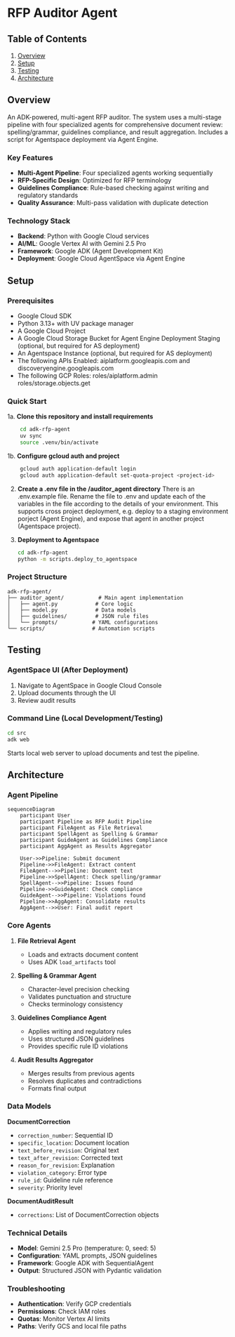 # RFP Auditor Agent

## Table of Contents
1. [Overview](#overview)
2. [Setup](#setup)
3. [Testing](#testing)
4. [Architecture](#architecture)

## Overview

An ADK-powered, multi-agent RFP auditor. The system uses a multi-stage pipeline with four specialized agents for comprehensive document review: spelling/grammar, guidelines compliance, and result aggregation. Includes a script for Agentspace deployment via Agent Engine.

### Key Features
- **Multi-Agent Pipeline**: Four specialized agents working sequentially
- **RFP-Specific Design**: Optimized for RFP terminology
- **Guidelines Compliance**: Rule-based checking against writing and regulatory standards
- **Quality Assurance**: Multi-pass validation with duplicate detection

### Technology Stack
- **Backend**: Python with Google Cloud services
- **AI/ML**: Google Vertex AI with Gemini 2.5 Pro
- **Framework**: Google ADK (Agent Development Kit)
- **Deployment**: Google Cloud AgentSpace via Agent Engine

## Setup

### Prerequisites
- Google Cloud SDK
- Python 3.13+ with UV package manager
- A Google Cloud Project
- A Google Cloud Storage Bucket for Agent Engine Deployment Staging (optional, but required for AS deployment)
- An Agentspace Instance (optional, but required for AS deployment)
- The following APIs Enabled: aiplatform.googleapis.com and discoveryengine.googleapis.com
- The following GCP Roles: roles/aiplatform.admin roles/storage.objects.get

### Quick Start
1a. **Clone this repository and install requirements**
```bash
    cd adk-rfp-agent
    uv sync
    source .venv/bin/activate
```
 1b.  **Configure gcloud auth and project**
```bash
    gcloud auth application-default login
    gcloud auth application-default set-quota-project <project-id>
```

2. **Create a .env file in the /auditor_agent directory**
There is an .env.example file. Rename the file to .env and update each of the variables in the file according to the details of your environment.
This supports cross project deployment, e.g. deploy to a staging environment porject (Agent Engine),  and expose that agent in another project (Agentspace project).

3. **Deployment to Agentspace**
   ```bash
   cd adk-rfp-agent
   python -m scripts.deploy_to_agentspace
   ```

### Project Structure
```
adk-rfp-agent/
├── auditor_agent/           # Main agent implementation
│   ├── agent.py            # Core logic
│   ├── model.py            # Data models
│   ├── guidelines/         # JSON rule files
│   └── prompts/           # YAML configurations
└── scripts/               # Automation scripts
```

## Testing

### AgentSpace UI (After Deployment)
1. Navigate to AgentSpace in Google Cloud Console
2. Upload documents through the UI
3. Review audit results

### Command Line (Local Development/Testing)
```bash
cd src
adk web
```
Starts local web server to upload documents and test the pipeline.

## Architecture

### Agent Pipeline

```mermaid
sequenceDiagram
    participant User
    participant Pipeline as RFP Audit Pipeline
    participant FileAgent as File Retrieval
    participant SpellAgent as Spelling & Grammar
    participant GuideAgent as Guidelines Compliance
    participant AggAgent as Results Aggregator

    User->>Pipeline: Submit document
    Pipeline->>FileAgent: Extract content
    FileAgent-->>Pipeline: Document text
    Pipeline->>SpellAgent: Check spelling/grammar
    SpellAgent-->>Pipeline: Issues found
    Pipeline->>GuideAgent: Check compliance
    GuideAgent-->>Pipeline: Violations found
    Pipeline->>AggAgent: Consolidate results
    AggAgent-->>User: Final audit report
```

### Core Agents

1. **File Retrieval Agent**
   - Loads and extracts document content
   - Uses ADK `load_artifacts` tool

2. **Spelling & Grammar Agent**
   - Character-level precision checking
   - Validates punctuation and structure
   - Checks terminology consistency

3. **Guidelines Compliance Agent**
   - Applies writing and regulatory rules
   - Uses structured JSON guidelines
   - Provides specific rule ID violations

4. **Audit Results Aggregator**
   - Merges results from previous agents
   - Resolves duplicates and contradictions
   - Formats final output

### Data Models

**DocumentCorrection**
- `correction_number`: Sequential ID
- `specific_location`: Document location
- `text_before_revision`: Original text
- `text_after_revision`: Corrected text
- `reason_for_revision`: Explanation
- `violation_category`: Error type
- `rule_id`: Guideline rule reference
- `severity`: Priority level

**DocumentAuditResult**
- `corrections`: List of DocumentCorrection objects

### Technical Details
- **Model**: Gemini 2.5 Pro (temperature: 0, seed: 5)
- **Configuration**: YAML prompts, JSON guidelines
- **Framework**: Google ADK with SequentialAgent
- **Output**: Structured JSON with Pydantic validation

### Troubleshooting
- **Authentication**: Verify GCP credentials
- **Permissions**: Check IAM roles
- **Quotas**: Monitor Vertex AI limits
- **Paths**: Verify GCS and local file paths